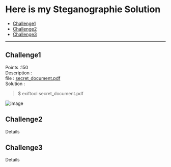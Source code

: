 # Here is my Steganographie Solution
- [Challenge1](#challenge1)
- [Challenge2](#challenge2)
- [Challenge3](#challenge3)

---
## Challenge1
Points :150 <br />
Description : <br />
file : 	[secret_document.pdf](secret_document.pdf) <br />
Solution : 	<br />
>$ exiftool secret_document.pdf


![image](https://github.com/user-attachments/assets/2026e975-c6da-4676-92f1-dbff24128319)



## Challenge2
Details
## Challenge3
Details 

